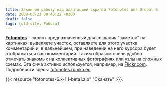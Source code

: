 ```yaml
---
title: Закончил работу над адаптацией скрипта Fotonotes для Drupal 6
date: 2008-03-23 00:40:22 +0300
draft: false
tags: [old-site, Работа]
---
```

[**Fotonotes**](http://fotonotes.net) – скрипт предназначенный для создания "заметок" на картинках: выделяете участок, оставляете для этого участка комментарий и, в дальнейшем, при наведении на него курсора будет отображаться ваш комментарий. Таким образом очень удобно отмечать знакомых на коллективных фотографиях или узлы на сложных схемах. Эта фича активно используется, например, на [Flickr.com](http://flickr.com). Подробности здесь: [fotonotes.romka.eu](http://fotonotes.romka.eu).

{{< resource "fotonotes-6.x-1.1-beta1.zip" "Скачать" >}}.
<!--more-->